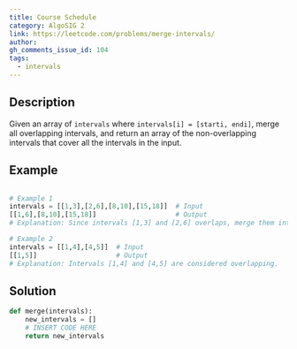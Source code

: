 ```yaml
---
title: Course Schedule
category: AlgoSIG 2
link: https://leetcode.com/problems/merge-intervals/
author: 
gh_comments_issue_id: 104
tags:
  - intervals
---
```


## Description

Given an array of `intervals` where `intervals[i] = [starti, endi]`, merge all overlapping intervals, and return an array of the non-overlapping intervals that cover all the intervals in the input.

## Example

```python

# Example 1
intervals = [[1,3],[2,6],[8,10],[15,18]]  # Input
[[1,6],[8,10],[15,18]]                    # Output
# Explanation: Since intervals [1,3] and [2,6] overlaps, merge them into [1,6].

# Example 2
intervals = [[1,4],[4,5]]  # Input
[[1,5]]                    # Output
# Explanation: Intervals [1,4] and [4,5] are considered overlapping.

```

## Solution

```python
def merge(intervals):
    new_intervals = []
    # INSERT CODE HERE
    return new_intervals
```
